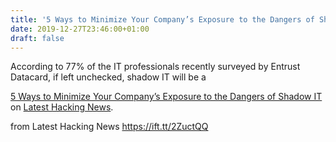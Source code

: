 ```yaml
---
title: '5 Ways to Minimize Your Company’s Exposure to the Dangers of Shadow IT'
date: 2019-12-27T23:46:00+01:00
draft: false
---
```


According to 77% of the IT professionals recently surveyed by Entrust Datacard, if left unchecked, shadow IT will be a

[5 Ways to Minimize Your Company’s Exposure to the Dangers of Shadow IT](https://latesthackingnews.com/2019/12/27/5-ways-to-minimize-your-companys-exposure-to-the-dangers-of-shadow-it/) on [Latest Hacking News](https://latesthackingnews.com).

  
  
from Latest Hacking News https://ift.tt/2ZuctQQ